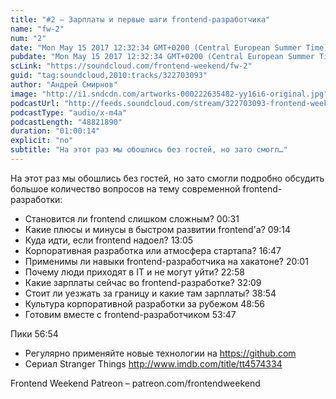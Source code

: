 ```yaml
---
title: "#2 – Зарплаты и первые шаги frontend-разработчика"
name: "fw-2"
num: "2"
date: "Mon May 15 2017 12:32:34 GMT+0200 (Central European Summer Time)"
pubdate: "Mon May 15 2017 12:32:34 GMT+0200 (Central European Summer Time)"
scLink: "https://soundcloud.com/frontend-weekend/fw-2"
guid: "tag:soundcloud,2010:tracks/322703093"
author: "Андрей Смирнов"
image: "http://i1.sndcdn.com/artworks-000222635482-yy16i6-original.jpg"
podcastUrl: "http://feeds.soundcloud.com/stream/322703093-frontend-weekend-fw-2.m4a"
podcastType: "audio/x-m4a"
podcastLength: "48821890"
duration: "01:00:14"
explicit: "no"
subtitle: "На этот раз мы обошлись без гостей, но зато смогл…"
---
```

На этот раз мы обошлись без гостей, но зато смогли подробно обсудить большое количество вопросов на тему современной frontend-разработки:

- Становится ли frontend слишком сложным? 00:31
- Какие плюсы и минусы в быстром развитии frontend'а? 09:14
- Куда идти, если frontend надоел? 13:05
- Корпоративная разработка или атмосфера стартапа? 16:47
- Применимы ли навыки frontend-разработчика на хакатоне? 20:01
- Почему люди приходят в IT и не могут уйти? 22:58
- Какие зарплаты сейчас во frontend-разработке? 32:09
- Стоит ли уезжать за границу и какие там зарплаты? 38:54
- Культура корпоративной разработки за рубежом 48:56
- Готовим вместе с frontend-разработчиком 53:47

Пики 56:54
- Регулярно применяйте новые технологии на https://github.com
- Сериал Stranger Things http://www.imdb.com/title/tt4574334

Frontend Weekend Patreon – patreon.com/frontendweekend